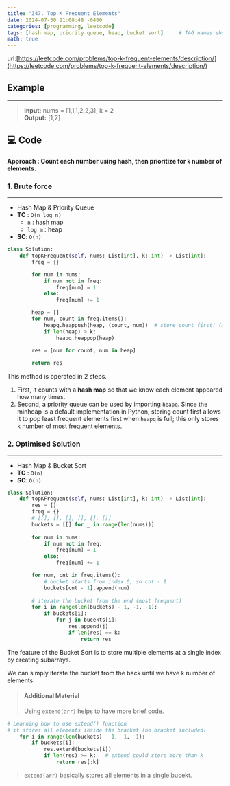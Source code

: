 ```yaml
---
title: "347. Top K Frequent Elements"
date: 2024-07-30 21:08:48 -0400
categories: [programming, leetcode]
tags: [hash map, priority queue, heap, bucket sort]     # TAG names should always be lowercase
math: true
---
```

url:[https://leetcode.com/problems/top-k-frequent-elements/description/](https://leetcode.com/problems/top-k-frequent-elements/description/)

## **Example**
---
> **Input:** nums = [1,1,1,2,2,3], k = 2<br>
> **Output:** [1,2]<br>

## **💻 Code**
#### **Approach** : Count each number using hash, then prioritize for `k` number of elements.

### **1. Brute force** 
---
- Hash Map & Priority Queue
- **TC** : `O(n log n)`
    - `n` : hash map
    - `log m` : heap
- **SC**: `O(n)`

```python
class Solution:
    def topKFrequent(self, nums: List[int], k: int) -> List[int]:
        freq = {}

        for num in nums:
            if num not in freq:
                freq[num] = 1
            else:
                freq[num] += 1

        heap = []
        for num, count in freq.items():
            heapq.heappush(heap, (count, num))  # store count first! (minHeap)
            if len(heap) > k:
                heapq.heappop(heap)
        
        res = [num for count, num in heap]

        return res
```
This method is operated in 2 steps. <br>
1. First, it counts with a **hash map** so that we know each element appeared how many times. <br>
2. Second, a priority queue can be used by importing `heapq`. Since the minheap is a default implementation in Python, storing count first allows it to pop least frequent elements first when `heapq` is full; this only stores `k` number of most frequent elements.

### **2. Optimised Solution** 
---
- Hash Map & Bucket Sort
- **TC** : `O(n)`
- **SC**: `O(n)`

```python
class Solution:
    def topKFrequent(self, nums: List[int], k: int) -> List[int]:
        res = []
        freq = {}
        # [[], [], [], [], [], []]
        buckets = [[] for _ in range(len(nums))]
        
        for num in nums:
            if num not in freq:
                freq[num] = 1
            else:
                freq[num] += 1

        for num, cnt in freq.items():
            # bucket starts from index 0, so cnt - 1
            buckets[cnt - 1].append(num)
        
        # iterate the bucket from the end (most frequent)
        for i in range(len(buckets) - 1, -1, -1):
            if buckets[i]:
                for j in bucekts[i]:
                    res.append(j)
                    if len(res) == k:
                        return res
```
The feature of the Bucket Sort is to store multiple elements at a single index by creating subarrays.<br>

We can simply iterate the bucket from the back until we have `k` number of elements.

> #### Additional Material
> Using `extend(arr)` helps to have more brief code.
> 
```python
# Learning how to use extend() function
# it stores all elements inside the bracket (no bracket included)
    for i in range(len(buckets) - 1, -1, -1):
        if buckets[i]:
            res.extend(buckets[i])
            if len(res) >= k:   # extend could store more than k
                return res[:k]
```
> `extend(arr)` basically stores all elements in a single bucekt.